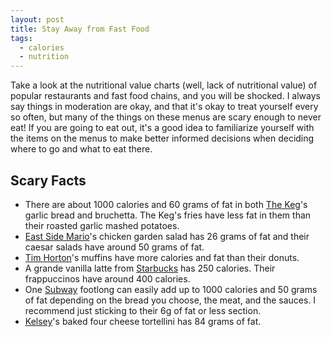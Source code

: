 ```yaml
---
layout: post
title: Stay Away from Fast Food
tags:
  - calories
  - nutrition
---
```


Take a look at the nutritional value charts (well, lack of nutritional value) 
of popular restaurants and fast food chains, and you will be shocked. I always 
say things in moderation are okay, and that it's okay to treat yourself every 
so often, but many of the things on these menus are scary enough to never eat! 
If you are going to eat out, it's a good idea to familiarize yourself with the 
items on the menus to make better informed decisions when deciding where to go 
and what to eat there. 

## Scary Facts

- There are about 1000 calories and 60 grams of fat in both 
  [The Keg]((http://www.kegsteakhouse.com/en/nutritional-charts/starters-soup/))'s 
  garlic bread and bruchetta. The Keg's fries have less fat in them than their 
  roasted garlic mashed potatoes.
- [East Side Mario](http://www.eastsidemarios.com/pdfs/EastSideMariosNutritionGuide.pdf)'s 
  chicken garden salad has 26 grams of fat and their caesar 
  salads have around 50 grams of fat.
- [Tim Horton](http://www.timhortons.com/ca/pdf/nutrition-guide-can.pdf)'s muffins have more calories and fat than their donuts.
- A grande vanilla latte from [Starbucks](http://www.starbucks.com/menu) has
  250 calories. Their frappuccinos have around 400 calories.
- One [Subway](http://www.subway.com/nutrition/nutritionlist.ASPX?COUNTRYCODE=CAN&LANGUAGECODE=ENG&id=sandwich) 
  footlong can easily add up to 1000 calories and 50 grams of fat depending on 
  the bread you choose, the meat, and the sauces. I recommend just sticking to 
  their 6g of fat or less section.
- [Kelsey](http://www.kelseys.ca/nutrition.php)'s baked four cheese tortellini 
  has 84 grams of fat.
